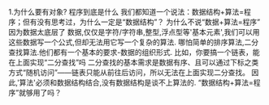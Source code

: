 1.为什么要有对象?
程序到底是什么
我们都知道一个说法：数据结构+算法=程序；但有没有思考过，为什么一定是“数据结构”？
为什么不说“数据+算法=程序”
因为数据太底层了
数据,仅仅是字符/字符串,整型,浮点型等'基本元素',我们可以用这些数据写一个公式,但却无法用它写一个复杂的算法.
哪怕简单的排序算法,二分查找算法.他们都有一个基本的要求-数据的组织形式.
比如，你要搞一个链表，能在上面实现“二分查找”吗
二分查找的基本需求是数据有序、且可以通过下标之类方式“随机访问”——链表只能从前往后访问，所以无法在上面实现二分查找。
因此,'算法'必须和数据结构结合,没有数据结构是谈不上算法的.
“数据结构+算法=程序”就够用了吗？